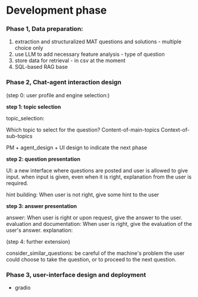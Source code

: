 
# Development phase 


### Phase 1, Data preparation:

1. extraction and structuralized MAT questions and solutions - multiple choice only
2. use LLM to add necessary feature analysis - type of question 
3. store data for retrieval - in csv at the moment 
4. SQL-based RAG base

### Phase 2, Chat-agent interaction design

(step 0: user profile and engine selection:)

**step 1: topic selection**

topic_selection:

Which topic to select for the question?
Content-of-main-topics
Context-of-sub-topics

PM + agent_design + UI design to indicate the next phase

**step 2: question presentation**

UI: a new interface where questions are posted and user is allowed to give input.
when input is given, even when it is right, explanation from the user is required.

hint building:
When user is not right, give some hint to the user

**step 3: answer presentation**

answer:
When user is right or upon request, give the answer to the user.
evaluation and documentation:
When user is right, give the evaluation of the user's answer.
explanation:

(step 4: further extension)

consider_similar_questions: be careful of the machine's problem
the user could choose to take the question, or to proceed to the next question.

### Phase 3, user-interface design and deployment

- gradio
